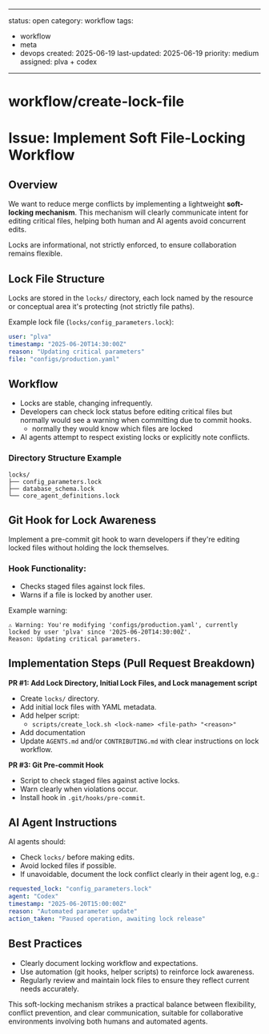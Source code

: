 ------------------------
status: open
category: workflow
tags:
- workflow
- meta
- devops
created: 2025-06-19
last-updated: 2025-06-19
priority: medium
assigned: plva + codex 
------------------------

# workflow/create-lock-file

# Issue: Implement Soft File-Locking Workflow

## Overview

We want to reduce merge conflicts by implementing a lightweight **soft-locking mechanism**. This mechanism will clearly communicate intent for editing critical files, helping both human and AI agents avoid concurrent edits.

Locks are informational, not strictly enforced, to ensure collaboration remains flexible.

## Lock File Structure

Locks are stored in the `locks/` directory, each lock named by the resource or conceptual area it's protecting (not strictly file paths).

Example lock file (`locks/config_parameters.lock`):

```yaml
user: "plva"
timestamp: "2025-06-20T14:30:00Z"
reason: "Updating critical parameters"
file: "configs/production.yaml"
```

## Workflow

- Locks are stable, changing infrequently.
- Developers can check lock status before editing critical files but normally would see a warning when committing due to commit hooks.
  - normally they would know which files are locked
- AI agents attempt to respect existing locks or explicitly note conflicts.

### Directory Structure Example

```
locks/
├── config_parameters.lock
├── database_schema.lock
└── core_agent_definitions.lock
```

## Git Hook for Lock Awareness

Implement a pre-commit git hook to warn developers if they're editing locked files without holding the lock themselves.

### Hook Functionality:

- Checks staged files against lock files.
- Warns if a file is locked by another user.

Example warning:

```
⚠️ Warning: You're modifying 'configs/production.yaml', currently locked by user 'plva' since '2025-06-20T14:30:00Z'.
Reason: Updating critical parameters.
```

## Implementation Steps (Pull Request Breakdown)

**PR #1: Add Lock Directory, Initial Lock Files, and Lock management script**
- Create `locks/` directory.
- Add initial lock files with YAML metadata.
- Add helper script:
  - `scripts/create_lock.sh <lock-name> <file-path> "<reason>"`
- Add documentation
- Update `AGENTS.md` and/or `CONTRIBUTING.md` with clear instructions on lock workflow.

**PR #3: Git Pre-commit Hook**
- Script to check staged files against active locks.
- Warn clearly when violations occur.
- Install hook in `.git/hooks/pre-commit`.


## AI Agent Instructions

AI agents should:
- Check `locks/` before making edits.
- Avoid locked files if possible.
- If unavoidable, document the lock conflict clearly in their agent log, e.g.:

```yaml
requested_lock: "config_parameters.lock"
agent: "Codex"
timestamp: "2025-06-20T15:00:00Z"
reason: "Automated parameter update"
action_taken: "Paused operation, awaiting lock release"
```

## Best Practices
- Clearly document locking workflow and expectations.
- Use automation (git hooks, helper scripts) to reinforce lock awareness.
- Regularly review and maintain lock files to ensure they reflect current needs accurately.

This soft-locking mechanism strikes a practical balance between flexibility, conflict prevention, and clear communication, suitable for collaborative environments involving both humans and automated agents.